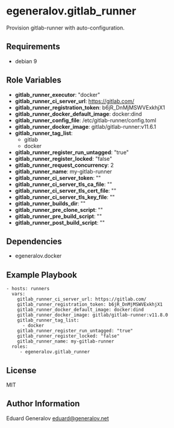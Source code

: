 egeneralov.gitlab_runner
========================

Provision gitlab-runner with auto-configuration.

Requirements
------------

- debian 9

Role Variables
--------------

- **gitlab_runner_executor**: "docker"
- **gitlab_runner_ci_server_url**: https://gitlab.com/
- **gitlab_runner_registration_token**: b6jR_DnMjMSWVExkhjX1
- **gitlab_runner_docker_default_image**: docker:dind
- **gitlab_runner_config_file**: /etc/gitlab-runner/config.toml
- **gitlab_runner_docker_image**: gitlab/gitlab-runner:v11.6.1
- **gitlab_runner_tag_list**:
  - gitlab
  - docker
- **gitlab_runner_register_run_untagged**: "true"
- **gitlab_runner_register_locked**: "false"
- **gitlab_runner_request_concurrency**: 2
- **gitlab_runner_name**: my-gitlab-runner
- **gitlab_runner_ci_server_token**: ""
- **gitlab_runner_ci_server_tls_ca_file**: ""
- **gitlab_runner_ci_server_tls_cert_file**: ""
- **gitlab_runner_ci_server_tls_key_file**: ""
- **gitlab_runner_builds_dir**: ""
- **gitlab_runner_pre_clone_script**: ""
- **gitlab_runner_pre_build_script**: ""
- **gitlab_runner_post_build_script**: ""

Dependencies
------------

- egeneralov.docker

Example Playbook
----------------

    - hosts: runners
      vars:
        gitlab_runner_ci_server_url: https://gitlab.com/
        gitlab_runner_registration_token: b6jR_DnMjMSWVExkhjX1
        gitlab_runner_docker_default_image: docker:dind
        gitlab_runner_docker_image: gitlab/gitlab-runner:v11.8.0
        gitlab_runner_tag_list:
          - docker
        gitlab_runner_register_run_untagged: "true"
        gitlab_runner_register_locked: "false"
        gitlab_runner_name: my-gitlab-runner
      roles:
         - egeneralov.gitlab_runner

License
-------

MIT

Author Information
------------------

Eduard Generalov <eduard@generalov.net>
